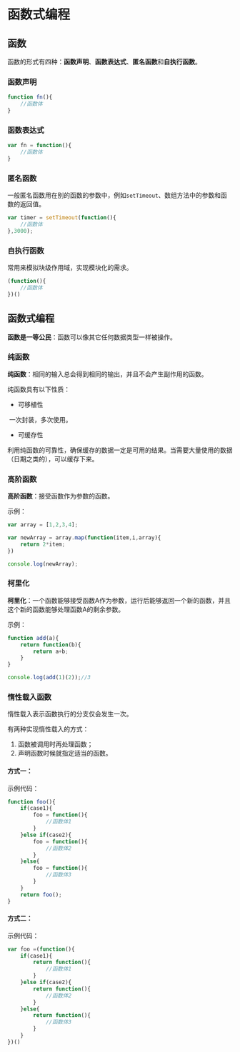 # 函数式编程

## 函数

函数的形式有四种：**函数声明**、**函数表达式**、**匿名函数**和**自执行函数**。

### 函数声明

```js
function fn(){
    //函数体
}
```

### 函数表达式

```js
var fn = function(){
    //函数体
}
```

### 匿名函数

一般匿名函数用在别的函数的参数中，例如`setTimeout`、数组方法中的参数和函数的返回值。

```js
var timer = setTimeout(function(){
    //函数体
},3000);
```

### 自执行函数

常用来模拟块级作用域，实现模块化的需求。

```js
(function(){
    //函数体
})()
```

## 函数式编程

**函数是一等公民**：函数可以像其它任何数据类型一样被操作。

### 纯函数

**纯函数**：相同的输入总会得到相同的输出，并且不会产生副作用的函数。

纯函数具有以下性质：

* 可移植性

​      一次封装，多次使用。

* 可缓存性

​      利用纯函数的可靠性，确保缓存的数据一定是可用的结果。当需要大量使用的数据（日期之类的），可以缓存下来。

### 高阶函数

**高阶函数**：接受函数作为参数的函数。

示例：

```js
var array = [1,2,3,4];

var newArray = array.map(function(item,i,array){
    return 2*item;
})

console.log(newArray);
```

### 柯里化

**柯里化**：一个函数能够接受函数A作为参数，运行后能够返回一个新的函数，并且这个新的函数能够处理函数A的剩余参数。

示例：

```js
function add(a){
    return function(b){
        return a+b;
    }
}

console.log(add(1)(2));//3
```

### 惰性载入函数

惰性载入表示函数执行的分支仅会发生一次。

有两种实现惰性载入的方式：

1. 函数被调用时再处理函数；
2. 声明函数时候就指定适当的函数。

#### 方式一：

示例代码：

```js
function foo(){
    if(case1){
        foo = function(){
            //函数体1
        }
    }else if(case2){
        foo = function(){
            //函数体2
        }
    }else{
        foo = function(){
            //函数体3
        }
    }
    return foo();
}
```

#### 方式二：

示例代码：

```js
var foo =(function(){
    if(case1){
        return function(){
            //函数体1
        }
    }else if(case2){
        return function(){
            //函数体2
        }
    }else{
        return function(){
            //函数体3
        }
    }
})()
```

































